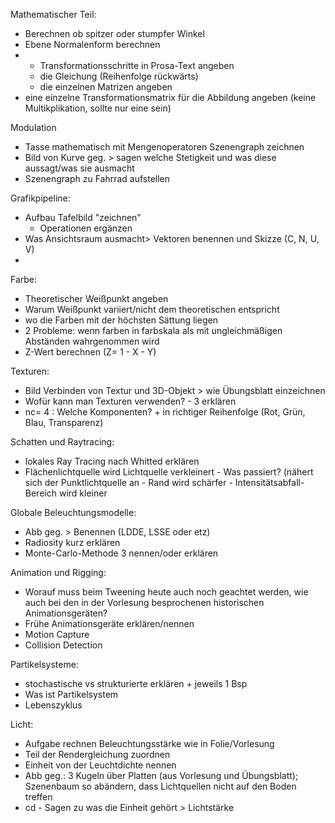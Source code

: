 Mathematischer Teil:

- Berechnen ob spitzer oder stumpfer Winkel
- Ebene Normalenform berechnen
- 
  - Transformationsschritte in Prosa-Text angeben
  - die Gleichung (Reihenfolge rückwärts)
  - die einzelnen Matrizen angeben
- eine einzelne Transformationsmatrix für die Abbildung angeben (keine Multikplikation, sollte nur eine sein)

Modulation

- Tasse mathematisch mit Mengenoperatoren Szenengraph zeichnen
- Bild von Kurve geg. > sagen welche Stetigkeit und was diese aussagt/was sie ausmacht
- Szenengraph zu Fahrrad aufstellen

Grafikpipeline:

- Aufbau Tafelbild "zeichnen"
  - Operationen ergänzen
- Was Ansichtsraum ausmacht> Vektoren benennen und Skizze (C, N, U, V)
- 

Farbe:

- Theoretischer Weißpunkt angeben
- Warum Weißpunkt variiert/nicht dem theoretischen entspricht
- wo die Farben mit der höchsten Sättung liegen
- 2 Probleme: wenn farben in farbskala als mit ungleichmäßigen Abständen wahrgenommen wird
- Z-Wert berechnen (Z= 1 - X - Y)

Texturen:

- Bild Verbinden von Textur und 3D-Objekt > wie Übungsblatt einzeichnen
- Wofür kann man Texturen verwenden? - 3 erklären
- nc= 4 : Welche Komponenten? + in richtiger Reihenfolge (Rot, Grün, Blau, Transparenz)

Schatten und Raytracing:

- lokales Ray Tracing nach Whitted erklären
- Flächenlichtquelle wird Lichtquelle verkleinert - Was passiert? (nähert sich der Punktlichtquelle an - Rand wird schärfer - Intensitätsabfall-Bereich wird kleiner

Globale Beleuchtungsmodelle:

- Abb geg. > Benennen (LDDE, LSSE oder etz)
- Radiosity kurz erklären
- Monte-Carlo-Methode 3 nennen/oder erklären

Animation und Rigging:

- Worauf muss beim Tweening heute auch noch geachtet werden, wie auch bei den in der Vorlesung besprochenen historischen Animationsgeräten?
- Frühe Animationsgeräte erklären/nennen
- Motion Capture
- Collision Detection

Partikelsysteme:

- stochastische vs strukturierte erklären + jeweils 1 Bsp
- Was ist Partikelsystem
- Lebenszyklus

Licht:

- Aufgabe rechnen Beleuchtungsstärke wie in Folie/Vorlesung
- Teil der Rendergleichung zuordnen
- Einheit von der Leuchtdichte nennen
- Abb geg.: 3 Kugeln über Platten (aus Vorlesung und Übungsblatt); Szenenbaum so abändern, dass Lichtquellen nicht auf den Boden treffen
- cd - Sagen zu was die Einheit gehört > Lichtstärke
